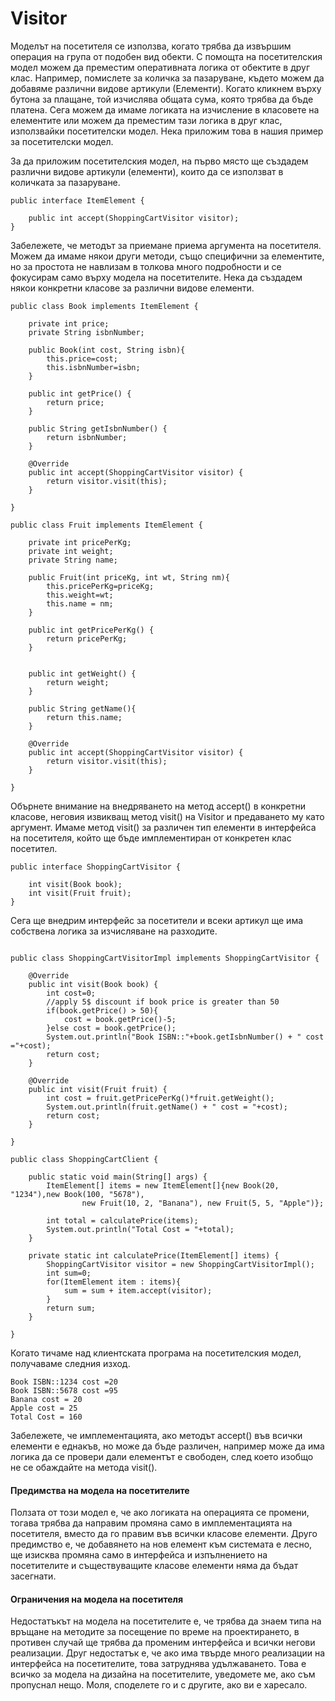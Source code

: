 # Visitor

Моделът на посетителя се използва, когато трябва да извършим операция на група от подобен вид обекти. С помощта на посетителския модел можем да преместим оперативната логика от обектите в друг клас. Например, помислете за количка за пазаруване, където можем да добавяме различни видове артикули (Елементи). Когато кликнем върху бутона за плащане, той изчислява общата сума, която трябва да бъде платена. Сега можем да имаме логиката на изчисление в класовете на елементите или можем да преместим тази логика в друг клас, използвайки посетителски модел. Нека приложим това в нашия пример за посетителски модел.

За да приложим посетителския модел, на първо място ще създадем различни видове артикули (елементи), които да се използват в количката за пазаруване.

```
public interface ItemElement {

	public int accept(ShoppingCartVisitor visitor);
}
```

Забележете, че методът за приемане приема аргумента на посетителя. Можем да имаме някои други методи, също специфични за елементите, но за простота не навлизам в толкова много подробности и се фокусирам само върху модела на посетителите. Нека да създадем някои конкретни класове за различни видове елементи.

```
public class Book implements ItemElement {

	private int price;
	private String isbnNumber;
	
	public Book(int cost, String isbn){
		this.price=cost;
		this.isbnNumber=isbn;
	}
	
	public int getPrice() {
		return price;
	}

	public String getIsbnNumber() {
		return isbnNumber;
	}

	@Override
	public int accept(ShoppingCartVisitor visitor) {
		return visitor.visit(this);
	}

}
```

```
public class Fruit implements ItemElement {
	
	private int pricePerKg;
	private int weight;
	private String name;
	
	public Fruit(int priceKg, int wt, String nm){
		this.pricePerKg=priceKg;
		this.weight=wt;
		this.name = nm;
	}
	
	public int getPricePerKg() {
		return pricePerKg;
	}


	public int getWeight() {
		return weight;
	}

	public String getName(){
		return this.name;
	}
	
	@Override
	public int accept(ShoppingCartVisitor visitor) {
		return visitor.visit(this);
	}

}
```

Обърнете внимание на внедряването на метод accept() в конкретни класове, неговия извикващ метод visit() на Visitor и предаването му като аргумент. Имаме метод visit() за различен тип елементи в интерфейса на посетителя, който ще бъде имплементиран от конкретен клас посетител.

```
public interface ShoppingCartVisitor {

	int visit(Book book);
	int visit(Fruit fruit);
}
```

Сега ще внедрим интерфейс за посетители и всеки артикул ще има собствена логика за изчисляване на разходите.

```

public class ShoppingCartVisitorImpl implements ShoppingCartVisitor {

	@Override
	public int visit(Book book) {
		int cost=0;
		//apply 5$ discount if book price is greater than 50
		if(book.getPrice() > 50){
			cost = book.getPrice()-5;
		}else cost = book.getPrice();
		System.out.println("Book ISBN::"+book.getIsbnNumber() + " cost ="+cost);
		return cost;
	}

	@Override
	public int visit(Fruit fruit) {
		int cost = fruit.getPricePerKg()*fruit.getWeight();
		System.out.println(fruit.getName() + " cost = "+cost);
		return cost;
	}

}
```

```
public class ShoppingCartClient {

	public static void main(String[] args) {
		ItemElement[] items = new ItemElement[]{new Book(20, "1234"),new Book(100, "5678"),
				new Fruit(10, 2, "Banana"), new Fruit(5, 5, "Apple")};
		
		int total = calculatePrice(items);
		System.out.println("Total Cost = "+total);
	}

	private static int calculatePrice(ItemElement[] items) {
		ShoppingCartVisitor visitor = new ShoppingCartVisitorImpl();
		int sum=0;
		for(ItemElement item : items){
			sum = sum + item.accept(visitor);
		}
		return sum;
	}

}
```

Когато тичаме над клиентската програма на посетителския модел, получаваме следния изход.

```
Book ISBN::1234 cost =20
Book ISBN::5678 cost =95
Banana cost = 20
Apple cost = 25
Total Cost = 160
```

Забележете, че имплементацията, ако методът accept() във всички елементи е еднакъв, но може да бъде различен, например може да има логика да се провери дали елементът е свободен, след което изобщо не се обаждайте на метода visit().

#### Предимства на модела на посетителите

Ползата от този модел е, че ако логиката на операцията се промени, тогава трябва да направим промяна само в имплементацията на посетителя, вместо да го правим във всички класове елементи. Друго предимство е, че добавянето на нов елемент към системата е лесно, ще изисква промяна само в интерфейса и изпълнението на посетителите и съществуващите класове елементи няма да бъдат засегнати.

#### Ограничения на модела на посетителя

Недостатъкът на модела на посетителите е, че трябва да знаем типа на връщане на методите за посещение по време на проектирането, в противен случай ще трябва да променим интерфейса и всички негови реализации. Друг недостатък е, че ако има твърде много реализации на интерфейса на посетителите, това затруднява удължаването. Това е всичко за модела на дизайна на посетителите, уведомете ме, ако съм пропуснал нещо. Моля, споделете го и с другите, ако ви е харесало.
